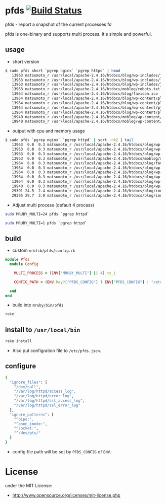 # pfds  [![Build Status](https://travis-ci.org/matsumoto-r/pfds.svg?branch=master)](https://travis-ci.org/matsumoto-r/pfds)

pfds - report a snapshot of the current processes fd

pfds is one-binary and supports multi process. It's simple and powerful. 

## usage

- short version

```sh
$ sudo pfds short `pgrep nginx` `pgrep httpd` | head
   13963 matsumoto_r /usr/local/apache-2.4.16/htdocs/blog/wp-includes/js/jquery/jquery-migrate.min.js
   13963 matsumoto_r /usr/local/apache-2.4.16/htdocs/blog/wp-includes/js/jquery/jquery.js
   13963 matsumoto_r /usr/local/apache-2.4.16/htdocs/blog/wp-includes/js/wp-emoji-release.min.js
   13963 matsumoto_r /usr/local/apache-2.4.16/htdocs/moblog/robots.txt
   13964 matsumoto_r /usr/local/apache-2.4.16/htdocs/blog/favicon.ico
   13964 matsumoto_r /usr/local/apache-2.4.16/htdocs/blog/wp-content/plugins/akismet/_inc/form.js
   13964 matsumoto_r /usr/local/apache-2.4.16/htdocs/blog/wp-content/plugins/codecolorer/codecolorer.css
   13964 matsumoto_r /usr/local/apache-2.4.16/htdocs/blog/wp-content/plugins/oembed-instagram/oembed-instagram.js
   13964 matsumoto_r /usr/local/apache-2.4.16/htdocs/blog/wp-content/plugins/shadowbox-js/css/extras.css
   19940 matsumoto_r /usr/local/apache-2.4.16/htdocs/moblog/wp-content/uploads/2012/12/20121229-180225.jpg
   19940 matsumoto_r /usr/local/apache-2.4.16/htdocs/moblog/wp-content/uploads/2012/12/20121224-202408.jpg
```

- output with cpu and memory usage

```sh
$ sudo pfds `pgrep nginx` `pgrep httpd` | sort -nk2 | tail
   13963  0.0  0.3 matsumoto_r /usr/local/apache-2.4.16/htdocs/blog/wp-includes/js/jquery/jquery-migrate.min.js
   13963  0.0  0.3 matsumoto_r /usr/local/apache-2.4.16/htdocs/blog/wp-includes/js/jquery/jquery.js
   13963  0.0  0.3 matsumoto_r /usr/local/apache-2.4.16/htdocs/blog/wp-includes/js/wp-emoji-release.min.js
   13963  0.0  0.3 matsumoto_r /usr/local/apache-2.4.16/htdocs/moblog/robots.txt
   13964  0.0  0.3 matsumoto_r /usr/local/apache-2.4.16/htdocs/blog/favicon.ico
   13964  0.0  0.3 matsumoto_r /usr/local/apache-2.4.16/htdocs/blog/wp-content/plugins/akismet/_inc/form.js
   13964  0.0  0.3 matsumoto_r /usr/local/apache-2.4.16/htdocs/blog/wp-content/plugins/codecolorer/codecolorer.css
   13964  0.0  0.3 matsumoto_r /usr/local/apache-2.4.16/htdocs/blog/wp-content/plugins/oembed-instagram/oembed-instagram.js
   13964  0.0  0.3 matsumoto_r /usr/local/apache-2.4.16/htdocs/blog/wp-content/plugins/shadowbox-js/css/extras.css
   19940  0.0  0.3 matsumoto_r /usr/local/apache-2.4.16/htdocs/blog/wp-content/plugins/wp-social-bookmarking-light/images/hatena.gif
   29391 24.5  2.4 matsumoto_r /usr/local/apache-2.4.16/htdocs/blog/index.php
   29395 29.7  3.0 matsumoto_r /usr/local/apache-2.4.16/htdocs/blog/index.php
```

- Adjust multi process (default 4 process)

```sh
sudo MRUBY_MULTI=24 pfds `pgrep httpd` 
```

```sh
sudo MRUBY_MULTI=1 pfds `pgrep httpd` 
```

## build

- custom `mrblib/pfds/config.rb`

```ruby
module Pfds
  module Config

    MULTI_PROCESS = (ENV["MRUBY_MULTI"] || 4).to_i

    CONFIG_PATH = (ENV.key?("PFDS_CONFIG") ? ENV["PFDS_CONFIG"] : "/etc/pfds.json")

  end
end
```

- build into `mruby/bin/pfds`

```sh
rake
```

## install to `/usr/local/bin`

```sh
rake install
```

* Also put configration file to `/etc/pfds.json`.

## configure

```sh
{
  "ignore_files": [
    "/dev/null",
    "/var/log/httpd/access_log",
    "/var/log/httpd/error_log",
    "/var/log/httpd/ssl_access_log",
    "/var/log/httpd/ssl_error_log"
  ],
  "ignore_patterns": [
    "^pipe:",
    "^anon_inode:",
    "^socket:",
    "^/dev/pts/"
  ]
}
```

* config file path will be set by `PFDS_CONFIG` of `ENV`.

# License
under the MIT License:

* http://www.opensource.org/licenses/mit-license.php
